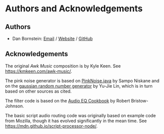 Authors and Acknowledgements
============================

Authors
-------

* Dan Bornstein:
  [Email](mailto:hello-dan@murtbo.com) /
  [Website](https://milk.com/) /
  [GitHub](https://github.com/danfuzz)


Acknowledgements
----------------

The original _Awk Music_ composition is by Kyle Keen. See
<https://kmkeen.com/awk-music/>.

The pink noise generator is based on
[PinkNoise.java](https://sampo.kapsi.fi/PinkNoise) by Sampo Niskane
and on the [gaussian random number generator](https://blog.yjl.im/2010/09/simulating-normal-random-variable-using.html)
by Yu-Jie Lin, which is in turn based on other sources as cited.

The filter code is based on the
[Audio EQ Cookbook](https://www.musicdsp.org/files/Audio-EQ-Cookbook.txt)
by Robert Bristow-Johnson.

The basic script audio routing code was originally based on example code from
Mozilla, though it has evolved significantly in the mean time. See
<https://mdn.github.io/script-processor-node/>.
